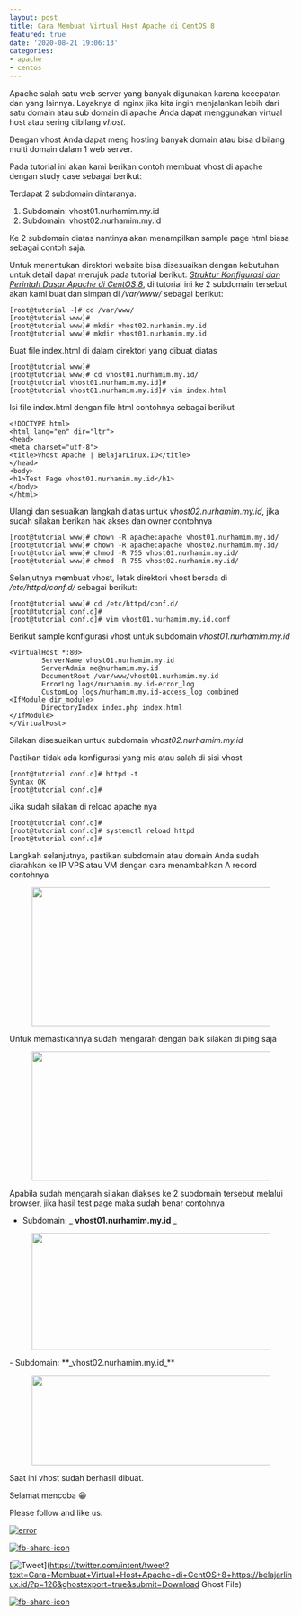 ```yaml
---
layout: post
title: Cara Membuat Virtual Host Apache di CentOS 8
featured: true
date: '2020-08-21 19:06:13'
categories:
- apache
- centos
---
```


Apache salah satu web server yang banyak digunakan karena kecepatan dan yang lainnya. Layaknya di nginx jika kita ingin menjalankan lebih dari satu domain atau sub domain di apache Anda dapat menggunakan virtual host atau sering dibilang _vhost._

Dengan vhost Anda dapat meng hosting banyak domain atau bisa dibilang multi domain dalam 1 web server.

Pada tutorial ini akan kami berikan contoh membuat vhost di apache dengan study case sebagai berikut:

Terdapat 2 subdomain dintaranya:

1. Subdomain: vhost01.nurhamim.my.id
2. Subdomain: vhost02.nurhamim.my.id

Ke 2 subdomain diatas nantinya akan menampilkan sample page html biasa sebagai contoh saja.

Untuk menentukan direktori website bisa disesuaikan dengan kebutuhan untuk detail dapat merujuk pada tutorial berikut: _[Struktur Konfigurasi dan Perintah Dasar Apache di CentOS 8](/struktur-konfigurasi-dan-perintah-dasar-apache-di-centos-8/)_, di tutorial ini ke 2 subdomain tersebut akan kami buat dan simpan di _/var/www/_ sebagai berikut:

    [root@tutorial ~]# cd /var/www/
    [root@tutorial www]#
    [root@tutorial www]# mkdir vhost02.nurhamim.my.id
    [root@tutorial www]# mkdir vhost01.nurhamim.my.id

Buat file index.html di dalam direktori yang dibuat diatas

    [root@tutorial www]#
    [root@tutorial www]# cd vhost01.nurhamim.my.id/
    [root@tutorial vhost01.nurhamim.my.id]#
    [root@tutorial vhost01.nurhamim.my.id]# vim index.html

Isi file index.html dengan file html contohnya sebagai berikut

    <!DOCTYPE html>
    <html lang="en" dir="ltr">
    <head>
    <meta charset="utf-8">
    <title>Vhost Apache | BelajarLinux.ID</title>
    </head>
    <body>
    <h1>Test Page vhost01.nurhamim.my.id</h1>
    </body>
    </html>

Ulangi dan sesuaikan langkah diatas untuk _vhost02.nurhamim.my.id_, jika sudah silakan berikan hak akses dan owner contohnya

    [root@tutorial www]# chown -R apache:apache vhost01.nurhamim.my.id/
    [root@tutorial www]# chown -R apache:apache vhost02.nurhamim.my.id/
    [root@tutorial www]# chmod -R 755 vhost01.nurhamim.my.id/
    [root@tutorial www]# chmod -R 755 vhost02.nurhamim.my.id/

Selanjutnya membuat vhost, letak direktori vhost berada di _/etc/httpd/conf.d/_ sebagai berikut:

    [root@tutorial www]# cd /etc/httpd/conf.d/
    [root@tutorial conf.d]#
    [root@tutorial conf.d]# vim vhost01.nurhamim.my.id.conf

Berikut sample konfigurasi vhost untuk subdomain _vhost01.nurhamim.my.id_

    <VirtualHost *:80>
            ServerName vhost01.nurhamim.my.id
            ServerAdmin me@nurhamim.my.id
            DocumentRoot /var/www/vhost01.nurhamim.my.id
            ErrorLog logs/nurhamim.my.id-error_log
            CustomLog logs/nurhamim.my.id-access_log combined
    <IfModule dir_module>
            DirectoryIndex index.php index.html
    </IfModule>
    </VirtualHost>

Silakan disesuaikan untuk subdomain _vhost02.nurhamim.my.id_

Pastikan tidak ada konfigurasi yang mis atau salah di sisi vhost

    [root@tutorial conf.d]# httpd -t
    Syntax OK
    [root@tutorial conf.d]#

Jika sudah silakan di reload apache nya

    [root@tutorial conf.d]#
    [root@tutorial conf.d]# systemctl reload httpd
    [root@tutorial conf.d]#

Langkah selanjutnya, pastikan subdomain atau domain Anda sudah diarahkan ke IP VPS atau VM dengan cara menambahkan A record contohnya

<figure class="wp-block-image size-large"><img loading="lazy" width="1020" height="247" src="/content/images/wordpress/2020/08/image-25.png" alt="" class="wp-image-127" srcset="/content/images/wordpress/2020/08/image-25.png 1020w, /content/images/wordpress/2020/08/image-25-300x73.png 300w, /content/images/wordpress/2020/08/image-25-768x186.png 768w" sizes="(max-width: 1020px) 100vw, 1020px"></figure>

Untuk memastikannya sudah mengarah dengan baik silakan di ping saja

<figure class="wp-block-image size-large"><img loading="lazy" width="859" height="230" src="/content/images/wordpress/2020/08/image-26.png" alt="" class="wp-image-128" srcset="/content/images/wordpress/2020/08/image-26.png 859w, /content/images/wordpress/2020/08/image-26-300x80.png 300w, /content/images/wordpress/2020/08/image-26-768x206.png 768w" sizes="(max-width: 859px) 100vw, 859px"></figure>

Apabila sudah mengarah silakan diakses ke 2 subdomain tersebut melalui browser, jika hasil test page maka sudah benar contohnya

- Subdomain: _ **vhost01.nurhamim.my.id** _
<figure class="wp-block-image size-large"><img loading="lazy" width="1024" height="208" src="/content/images/wordpress/2020/08/image-27-1024x208.png" alt="" class="wp-image-129" srcset="/content/images/wordpress/2020/08/image-27-1024x208.png 1024w, /content/images/wordpress/2020/08/image-27-300x61.png 300w, /content/images/wordpress/2020/08/image-27-768x156.png 768w, /content/images/wordpress/2020/08/image-27.png 1366w" sizes="(max-width: 1024px) 100vw, 1024px"></figure>
- Subdomain: **_vhost02.nurhamim.my.id_**
<figure class="wp-block-image size-large"><img loading="lazy" width="1024" height="160" src="/content/images/wordpress/2020/08/image-29-1024x160.png" alt="" class="wp-image-131" srcset="/content/images/wordpress/2020/08/image-29-1024x160.png 1024w, /content/images/wordpress/2020/08/image-29-300x47.png 300w, /content/images/wordpress/2020/08/image-29-768x120.png 768w, /content/images/wordpress/2020/08/image-29.png 1361w" sizes="(max-width: 1024px) 100vw, 1024px"></figure>

Saat ini vhost sudah berhasil dibuat.

Selamat mencoba 😁

Please follow and like us:

[![error](/wp-content/plugins/ultimate-social-media-icons/images/follow_subscribe.png)](https://api.follow.it/widgets/icon/VHc3d1lpVGdwRnE5QnV0eERCNUx5RCtvTTVoUkNYS3NNRmd5eVhlQW9tNXRHS3VTbGh6Y0NybkRJRS8zSGpjRDVZb1ZGMlNTSEpJYUpuZzZqNzdnd3VSN3dwM2VlQTF6ejJEaGV5UGRUbnlEcHFNd3luYTV4ZTZtUGowVWI2Q2x8M2kzdnBEeUIrUk5xOFI5TXZ3cHF3bFNQRkRJSGhUNGdrRFd0TlNtdE1OWT0=/OA==/)

[![fb-share-icon](/wp-content/plugins/ultimate-social-media-icons/images/visit_icons/fbshare_bck.png "Facebook Share")](https://www.facebook.com/sharer/sharer.php?u=https%3A%2F%2Fbelajarlinux.id%2F%3Fp%3D126%26ghostexport%3Dtrue%26submit%3DDownload+Ghost+File)

[![Tweet](/wp-content/plugins/ultimate-social-media-icons/images/visit_icons/en_US_Tweet.svg "Tweet")](https://twitter.com/intent/tweet?text=Cara+Membuat+Virtual+Host+Apache+di+CentOS+8+https://belajarlinux.id/?p=126&ghostexport=true&submit=Download Ghost File)

[![fb-share-icon](/wp-content/plugins/ultimate-social-media-icons/images/share_icons/Pinterest_Save/en_US_save.svg "Pin Share")](#)

<!--kg-card-end: html-->